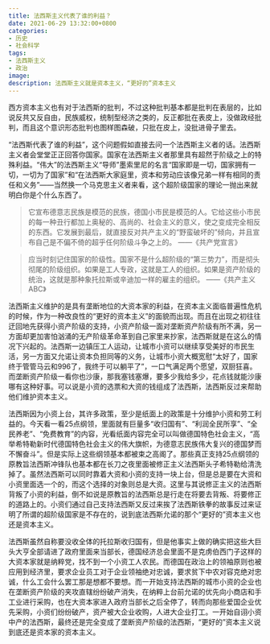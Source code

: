 ```yaml
---
title: 法西斯主义代表了谁的利益？
date: 2021-06-29 13:32:00+0800
categories:
- 历史
- 社会科学
tags:
- 法西斯主义
- 政治
image: 
description: 法西斯主义就是资本主义，“更好的”资本主义
---
```


西方资本主义也有对于法西斯的批判，不过这种批判基本都是批判在表层的，比如说反共又反自由，民族威权，统制型经济之类的，反正都批在表皮上，没做政经批判，而且这个意识形态批判也图样图森破，只批在皮上，没批进骨子里去。

“法西斯代表了谁的利益”，这个问题假如直接去问一个法西斯主义者的话。法西斯主义者会堂堂正正回答你国家。国家在法西斯主义者那里具有超然于阶级之上的特殊利益。“伟大”的法西斯主义“导师”墨索里尼的名言“国家即是一切，国家拥有一切，一切为了国家”和“在法西斯大家庭里，资本和劳动应该像兄弟一样有相同的责任和义务”——当然换一个马克思主义者来看，这个超阶级国家的理论一抛出来就明白你是个什么东西了。

> 它宣布德意志民族是模范的民族，德国小市民是模范的人。它给这些小市民的每一种丑行都加上奥秘的、高尚的、社会主义的意义，使之变成完全相反的东西。它发展到最后，就直接反对共产主义的“野蛮破坏的”倾向，并且宣布自己是不偏不倚的超乎任何阶级斗争之上的。
> ——《共产党宣言》

> 应当时刻记住国家的阶级性。国家不是什么超阶级的“第三势力”，而是彻头彻尾的阶级组织。如果是工人专政，这就是工人的组织。如果是资产阶级的统治，这就是那种象托拉斯或辛迪加一样的雇主的组织。
> ——《共产主义ABC》

法西斯主义维护的是具有垄断地位的大资本家的利益，在资本主义面临普遍性危机的时候，作为一种改良性的“更好的资本主义”的面貌而出现。而且在出现之初往往迂回地先获得小资产阶级的支持，小资产阶级一面对垄断资产阶级有所不满，另一方面却更加害怕汹涌的无产阶级革命革到自己家里来抄家，法西斯就是在这么的情况下兴起的。法西斯一边镇压工人运动，让城市小资可以继续享受美好的市民生活，另一方面又允诺让资本负担同等的义务，让城市小资大概宽慰“太好了，国家终于管管马云和996了，我终于可以躺平了”，一口气满足两个愿望，双厨狂喜。而垄断资产阶级一看你也沙康，那我塞钱塞爆，要多少我给多少，花点钱就能沙康哪有这种好事。可以说是小资的选票和大资的钱组成了法西斯，法西斯反过来帮助他们维护资本主义。

法西斯因为小资上台，其许多政策，至少是纸面上的政策是十分维护小资和劳工利益的。今天看一看25点纲领，里面就有巨量多“收归国有”、“利润全民所享”、“全民养老”、“免费教育”的内容，光看纸面内容完全可以叫做德国特色社会主义，“高举希特勒新时代德国特色社会主义的伟大旗帜，为德意志民族伟大复兴的德国梦而不懈奋斗”。但是实际上这些纲领基本都被束之高阁了。那些真正支持25点纲领的原教旨法西斯冲锋队也基本都在长刀之夜里面被修正主义法西斯头子希特勒给清洗掉了。虽然法西斯可以同时靠着大资和小资的支持一块上台，但是总是要在大资和小资里面选一个的，而这个选择的对象则总是大资。这里与其说修正主义的法西斯背叛了小资的利益，倒不如说是原教旨的法西斯总是行走在将要去背叛、将要修正的道路上的。小资们通过自己支持法西斯又反过来挨了法西斯铁拳的故事反过来证明了所谓的超阶级国家是不存在的，说到底法西斯允诺的那个“更好的”资本主义也还是资本主义。

法西斯虽然自称要没收全体的托拉斯收归国有，但是他事实上做的确实把这些大巨头大亨全部请进了政府里面来当部长，德国经济总会里面不是克虏伯西门子这样的大资本家就是纳粹党，找不到一个小资工人农民。而德国在政治上的领袖原则也被应用到经济里，要求企业员工对于企业领袖绝对忠诚，要求贫下中农对容克绝对忠诚，什么工会什么罢工那是想都不要想。而一开始支持法西斯的城市小资的企业也在垄断资产阶级的夹攻直辖纷纷破产消失，在纳粹上台前允诺的优先向小商店和手工业进行采购，也在大资本家进入政府当部长之后全停了，转而向那些爱国企业优先采购，小资们纷纷破产，资产被大企业收购，人进大企业打工。一开始自诩小资中产的法西斯，最终还是完全变成了垄断资产阶级的法西斯，“更好的”资本主义说到底还是资本家的资本主义。